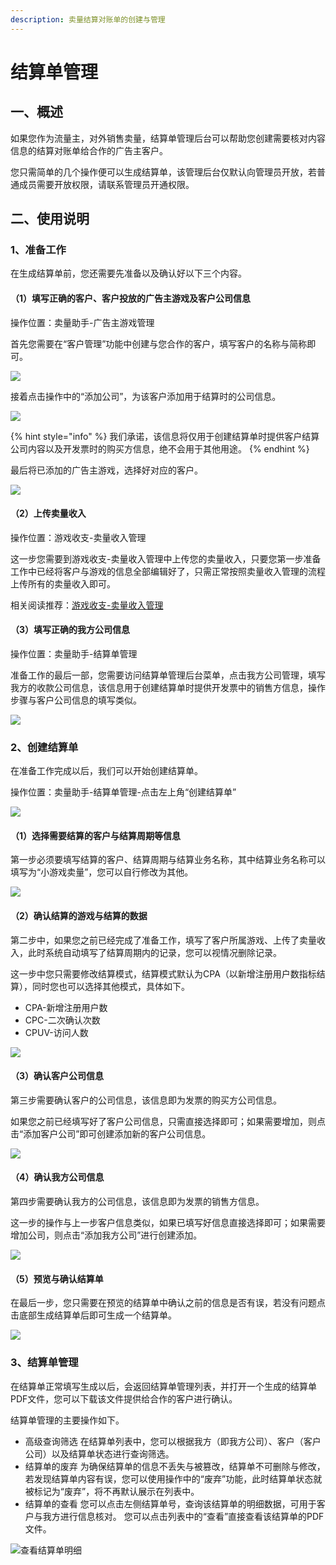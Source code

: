 ```yaml
---
description: 卖量结算对账单的创建与管理
---
```


# 结算单管理

## 一、概述

如果您作为流量主，对外销售卖量，结算单管理后台可以帮助您创建需要核对内容信息的结算对账单给合作的广告主客户。

您只需简单的几个操作便可以生成结算单，该管理后台仅默认向管理员开放，若普通成员需要开放权限，请联系管理员开通权限。

## 二、使用说明

### 1、准备工作

在生成结算单前，您还需要先准备以及确认好以下三个内容。

#### （1）填写正确的客户、客户投放的广告主游戏及客户公司信息

操作位置：卖量助手-广告主游戏管理

首先您需要在“客户管理”功能中创建与您合作的客户，填写客户的名称与简称即可。

![](../../.gitbook/assets/image%20%28218%29.png)

接着点击操作中的“添加公司”，为该客户添加用于结算时的公司信息。

![](../../.gitbook/assets/image%20%28193%29.png)

{% hint style="info" %}
我们承诺，该信息将仅用于创建结算单时提供客户结算公司内容以及开发票时的购买方信息，绝不会用于其他用途。
{% endhint %}

最后将已添加的广告主游戏，选择好对应的客户。

![](../../.gitbook/assets/image%20%28149%29.png)

#### （2）上传卖量收入

操作位置：游戏收支-卖量收入管理

这一步您需要到游戏收支-卖量收入管理中上传您的卖量收入，只要您第一步准备工作中已经将客户与游戏的信息全部编辑好了，只需正常按照卖量收入管理的流程上传所有的卖量收入即可。

相关阅读推荐：[游戏收支-卖量收入管理](../../general-function/revenue/flow-income-management.md)

#### （3）填写正确的我方公司信息

操作位置：卖量助手-结算单管理

准备工作的最后一部，您需要访问结算单管理后台菜单，点击我方公司管理，填写我方的收款公司信息，该信息用于创建结算单时提供开发票中的销售方信息，操作步骤与客户公司信息的填写类似。

![](../../.gitbook/assets/image%20%2888%29.png)

### 2、创建结算单

在准备工作完成以后，我们可以开始创建结算单。

操作位置：卖量助手-结算单管理-点击左上角“创建结算单”

![](../../.gitbook/assets/image%20%2887%29.png)

#### （1）选择需要结算的客户与结算周期等信息

第一步必须要填写结算的客户、结算周期与结算业务名称，其中结算业务名称可以填写为“小游戏卖量”，您可以自行修改为其他。

![](../../.gitbook/assets/image%20%2829%29.png)

#### （2）确认结算的游戏与结算的数据

第二步中，如果您之前已经完成了准备工作，填写了客户所属游戏、上传了卖量收入，此时系统自动填写了结算周期内的记录，您可以视情况删除记录。

这一步中您只需要修改结算模式，结算模式默认为CPA（以新增注册用户数指标结算），同时您也可以选择其他模式，具体如下。

* CPA-新增注册用户数
* CPC-二次确认次数
* CPUV-访问人数

![](../../.gitbook/assets/image%20%28192%29.png)

#### （3）确认客户公司信息

第三步需要确认客户的公司信息，该信息即为发票的购买方公司信息。

如果您之前已经填写好了客户公司信息，只需直接选择即可；如果需要增加，则点击“添加客户公司”即可创建添加新的客户公司信息。

![](../../.gitbook/assets/image%20%28114%29.png)

#### （4）确认我方公司信息

第四步需要确认我方的公司信息，该信息即为发票的销售方信息。

这一步的操作与上一步客户信息类似，如果已填写好信息直接选择即可；如果需要增加公司，则点击“添加我方公司”进行创建添加。

![](../../.gitbook/assets/image%20%2836%29.png)

#### （5）预览与确认结算单

在最后一步，您只需要在预览的结算单中确认之前的信息是否有误，若没有问题点击底部生成结算单后即可生成一个结算单。

![](../../.gitbook/assets/image%20%2899%29.png)

### 3、结算单管理

在结算单正常填写生成以后，会返回结算单管理列表，并打开一个生成的结算单PDF文件，您可以下载该文件提供给合作的客户进行确认。

结算单管理的主要操作如下。

* 高级查询筛选 在结算单列表中，您可以根据我方（即我方公司）、客户（客户公司）以及结算单状态进行查询筛选。
* 结算单的废弃 为确保结算单的信息不丢失与被篡改，结算单不可删除与修改，若发现结算单内容有误，您可以使用操作中的“废弃”功能，此时结算单状态就被标记为“废弃”，将不再默认展示在列表中。
* 结算单的查看 您可以点击左侧结算单号，查询该结算单的明细数据，可用于客户与我方进行信息核对。 您可以点击列表中的“查看”直接查看该结算单的PDF文件。

![&#x67E5;&#x770B;&#x7ED3;&#x7B97;&#x5355;&#x660E;&#x7EC6;](../../.gitbook/assets/image%20%28163%29.png)

